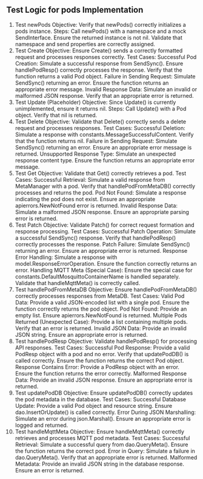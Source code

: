 

## Test Logic for pods Implementation


1. Test newPods
Objective: Verify that newPods() correctly initializes a pods instance.
Steps:
Call newPods() with a namespace and a mock SendInterface.
Ensure the returned instance is not nil.
Validate that namespace and send properties are correctly assigned.
2. Test Create
Objective: Ensure Create() sends a correctly formatted request and processes responses correctly.
Test Cases:
Successful Pod Creation:
Simulate a successful response from SendSync().
Ensure handlePodResp() correctly processes the response.
Verify that the function returns a valid Pod object.
Failure in Sending Request:
Simulate SendSync() returning an error.
Ensure the function returns an appropriate error message.
Invalid Response Data:
Simulate an invalid or malformed JSON response.
Verify that an appropriate error is returned.
3. Test Update (Placeholder)
Objective: Since Update() is currently unimplemented, ensure it returns nil.
Steps:
Call Update() with a Pod object.
Verify that nil is returned.
4. Test Delete
Objective: Validate that Delete() correctly sends a delete request and processes responses.
Test Cases:
Successful Deletion:
Simulate a response with constants.MessageSuccessfulContent.
Verify that the function returns nil.
Failure in Sending Request:
Simulate SendSync() returning an error.
Ensure an appropriate error message is returned.
Unsupported Response Type:
Simulate an unexpected response content type.
Ensure the function returns an appropriate error message.
5. Test Get
Objective: Validate that Get() correctly retrieves a pod.
Test Cases:
Successful Retrieval:
Simulate a valid response from MetaManager with a pod.
Verify that handlePodFromMetaDB() correctly processes and returns the pod.
Pod Not Found:
Simulate a response indicating the pod does not exist.
Ensure an appropriate apierrors.NewNotFound error is returned.
Invalid Response Data:
Simulate a malformed JSON response.
Ensure an appropriate parsing error is returned.
6. Test Patch
Objective: Validate Patch() for correct request formation and response processing.
Test Cases:
Successful Patch Operation:
Simulate a successful SendSync() response.
Verify that handlePodResp() correctly processes the response.
Patch Failure:
Simulate SendSync() returning an error.
Ensure an appropriate error is returned.
Response Error Handling:
Simulate a response with model.ResponseErrorOperation.
Ensure the function correctly returns an error.
Handling MQTT Meta (Special Case):
Ensure the special case for constants.DefaultMosquittoContainerName is handled separately.
Validate that handleMqttMeta() is correctly called.
7. Test handlePodFromMetaDB
Objective: Ensure handlePodFromMetaDB() correctly processes responses from MetaDB.
Test Cases:
Valid Pod Data:
Provide a valid JSON-encoded list with a single pod.
Ensure the function correctly returns the pod object.
Pod Not Found:
Provide an empty list.
Ensure apierrors.NewNotFound is returned.
Multiple Pods Returned (Unexpected Case):
Provide a list containing multiple pods.
Verify that an error is returned.
Invalid JSON Data:
Provide an invalid JSON string.
Ensure an appropriate error is returned.
8. Test handlePodResp
Objective: Validate handlePodResp() for processing API responses.
Test Cases:
Successful Pod Response:
Provide a valid PodResp object with a pod and no error.
Verify that updatePodDB() is called correctly.
Ensure the function returns the correct Pod object.
Response Contains Error:
Provide a PodResp object with an error.
Ensure the function returns the error correctly.
Malformed Response Data:
Provide an invalid JSON response.
Ensure an appropriate error is returned.
9. Test updatePodDB
Objective: Ensure updatePodDB() correctly updates the pod metadata in the database.
Test Cases:
Successful Database Update:
Provide a valid Pod object and resource string.
Ensure dao.InsertOrUpdate() is called correctly.
Error During JSON Marshalling:
Simulate an error during json.Marshal().
Ensure an appropriate error is logged and returned.
10. Test handleMqttMeta
Objective: Ensure handleMqttMeta() correctly retrieves and processes MQTT pod metadata.
Test Cases:
Successful Retrieval:
Simulate a successful query from dao.QueryMeta().
Ensure the function returns the correct pod.
Error in Query:
Simulate a failure in dao.QueryMeta().
Verify that an appropriate error is returned.
Malformed Metadata:
Provide an invalid JSON string in the database response.
Ensure an error is returned.